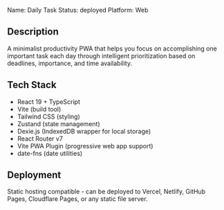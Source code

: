 Name: Daily Task
Status: deployed
Platform: Web

## Description

A minimalist productivity PWA that helps you focus on accomplishing one important task each day through intelligent prioritization based on deadlines, importance, and time availability.

## Tech Stack

- React 19 + TypeScript
- Vite (build tool)
- Tailwind CSS (styling)
- Zustand (state management)
- Dexie.js (IndexedDB wrapper for local storage)
- React Router v7
- Vite PWA Plugin (progressive web app support)
- date-fns (date utilities)

## Deployment

Static hosting compatible - can be deployed to Vercel, Netlify, GitHub Pages, Cloudflare Pages, or any static file server.